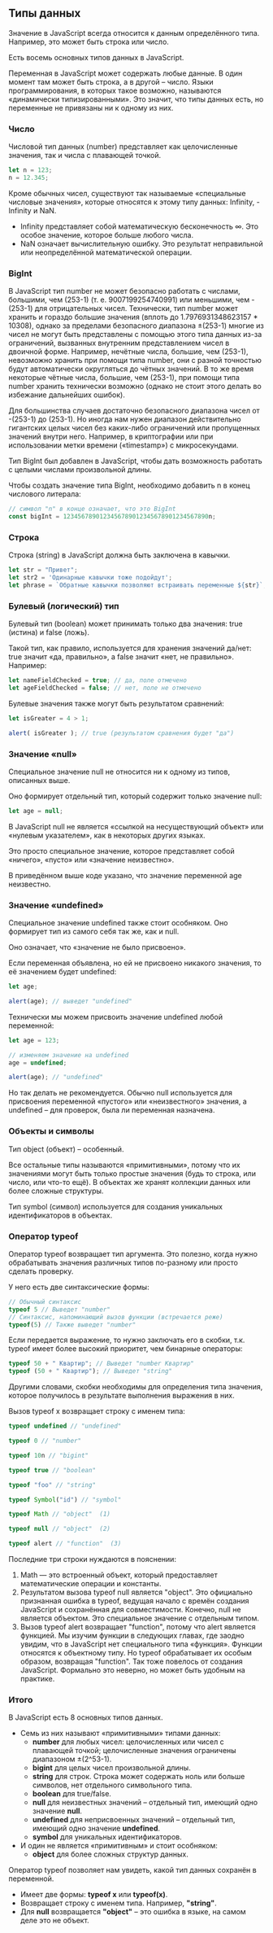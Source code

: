 ## Типы данных
Значение в JavaScript всегда относится к данным определённого типа. Например, это может быть строка или число.

Есть восемь основных типов данных в JavaScript.

Переменная в JavaScript может содержать любые данные. В один момент там может быть строка, а в другой – число.
Языки программирования, в которых такое возможно, называются «динамически типизированными». Это значит, что типы данных есть, но переменные не привязаны ни к одному из них.

### Число
Числовой тип данных (number) представляет как целочисленные значения, так и числа с плавающей точкой.
```JavaScript
let n = 123;
n = 12.345;
```
Кроме обычных чисел, существуют так называемые «специальные числовые значения», которые относятся к этому типу данных: Infinity, -Infinity и NaN.
* Infinity представляет собой математическую бесконечность ∞. Это особое значение, которое больше любого числа.
* NaN означает вычислительную ошибку. Это результат неправильной или неопределённой математической операции.

### BigInt
В JavaScript тип number не может безопасно работать с числами, большими, чем (253-1) (т. е. 9007199254740991) или меньшими, чем -(253-1) для отрицательных чисел. Технически, тип number может хранить и гораздо большие значения (вплоть до 1.7976931348623157 * 10308), однако за пределами безопасного диапазона ±(253-1) многие из чисел не могут быть представлены с помощью этого типа данных из-за ограничений, вызванных внутренним представлением чисел в двоичной форме. Например, нечётные числа, большие, чем (253-1), невозможно хранить при помощи типа number, они с разной точностью будут автоматически округляться до чётных значений. В то же время некоторые чётные числа, большие, чем (253-1), при помощи типа number хранить технически возможно (однако не стоит этого делать во избежание дальнейших ошибок).

Для большинства случаев достаточно безопасного диапазона чисел от -(253-1) до (253-1). Но иногда нам нужен диапазон действительно гигантских целых чисел без каких-либо ограничений или пропущенных значений внутри него. Например, в криптографии или при использовании метки времени («timestamp») с микросекундами.

Тип BigInt был добавлен в JavaScript, чтобы дать возможность работать с целыми числами произвольной длины.

Чтобы создать значение типа BigInt, необходимо добавить n в конец числового литерала:
```JavaScript
// символ "n" в конце означает, что это BigInt
const bigInt = 1234567890123456789012345678901234567890n;
```

### Строка
Строка (string) в JavaScript должна быть заключена в кавычки.
```JavaScript
let str = "Привет";
let str2 = 'Одинарные кавычки тоже подойдут';
let phrase = `Обратные кавычки позволяют встраивать переменные ${str}`;
```

### Булевый (логический) тип
Булевый тип (boolean) может принимать только два значения: true (истина) и false (ложь).

Такой тип, как правило, используется для хранения значений да/нет: true значит «да, правильно», а false значит «нет, не правильно».
Например:
```JavaScript
let nameFieldChecked = true; // да, поле отмечено
let ageFieldChecked = false; // нет, поле не отмечено
```
Булевые значения также могут быть результатом сравнений:
```JavaScript
let isGreater = 4 > 1;

alert( isGreater ); // true (результатом сравнения будет "да")
```

### Значение «null»
Специальное значение null не относится ни к одному из типов, описанных выше.

Оно формирует отдельный тип, который содержит только значение null:
```JavaScript
let age = null;
```
В JavaScript null не является «ссылкой на несуществующий объект» или «нулевым указателем», как в некоторых других языках.

Это просто специальное значение, которое представляет собой «ничего», «пусто» или «значение неизвестно».

В приведённом выше коде указано, что значение переменной age неизвестно.

### Значение «undefined»
Специальное значение undefined также стоит особняком. Оно формирует тип из самого себя так же, как и null.

Оно означает, что «значение не было присвоено».

Если переменная объявлена, но ей не присвоено никакого значения, то её значением будет undefined:
```JavaScript
let age;

alert(age); // выведет "undefined"
```
Технически мы можем присвоить значение undefined любой переменной:
```JavaScript
let age = 123;

// изменяем значение на undefined
age = undefined;

alert(age); // "undefined"
```
Но так делать не рекомендуется. Обычно null используется для присвоения переменной «пустого» или «неизвестного» значения, а undefined – для проверок, была ли переменная назначена.

### Объекты и символы
Тип object (объект) – особенный.

Все остальные типы называются «примитивными», потому что их значениями могут быть только простые значения (будь то строка, или число, или что-то ещё). В объектах же хранят коллекции данных или более сложные структуры.

Тип symbol (символ) используется для создания уникальных идентификаторов в объектах. 

### Оператор typeof
Оператор typeof возвращает тип аргумента. Это полезно, когда нужно обрабатывать значения различных типов по-разному или просто сделать проверку.

У него есть две синтаксические формы:
```JavaScript
// Обычный синтаксис
typeof 5 // Выведет "number"
// Синтаксис, напоминающий вызов функции (встречается реже)
typeof(5) // Также выведет "number"
```
Если передается выражение, то нужно заключать его в скобки, т.к. typeof имеет более высокий приоритет, чем бинарные операторы:
```JavaScript
typeof 50 + " Квартир"; // Выведет "number Квартир"
typeof (50 + " Квартир"); // Выведет "string"
```
Другими словами, скобки необходимы для определения типа значения, которое получилось в результате выполнения выражения в них.

Вызов typeof x возвращает строку с именем типа:
```JavaScript
typeof undefined // "undefined"

typeof 0 // "number"

typeof 10n // "bigint"

typeof true // "boolean"

typeof "foo" // "string"

typeof Symbol("id") // "symbol"

typeof Math // "object"  (1)

typeof null // "object"  (2)

typeof alert // "function"  (3)
```

Последние три строки нуждаются в пояснении:
1. Math — это встроенный объект, который предоставляет математические операции и константы.
2. Результатом вызова typeof null является "object". Это официально признанная ошибка в typeof, ведущая начало с времён создания JavaScript и сохранённая для совместимости. Конечно, null не является объектом. Это специальное значение с отдельным типом.
3. Вызов typeof alert возвращает "function", потому что alert является функцией. Мы изучим функции в следующих главах, где заодно увидим, что в JavaScript нет специального типа «функция». Функции относятся к объектному типу. Но typeof обрабатывает их особым образом, возвращая "function". Так тоже повелось от создания JavaScript. Формально это неверно, но может быть удобным на практике.

### Итого
В JavaScript есть 8 основных типов данных.
* Семь из них называют «примитивными» типами данных:
    * **number** для любых чисел: целочисленных или чисел с плавающей точкой; целочисленные значения ограничены диапазоном ±(2^53-1).
    * **bigint** для целых чисел произвольной длины.
    * **string** для строк. Строка может содержать ноль или больше символов, нет отдельного символьного типа.
    * **boolean** для true/false.
    * **null** для неизвестных значений – отдельный тип, имеющий одно значение **null**.
    * **undefined** для неприсвоенных значений – отдельный тип, имеющий одно значение **undefined**.
    * **symbol** для уникальных идентификаторов.
* И один не является «примитивным» и стоит особняком:
    * **object** для более сложных структур данных.

Оператор typeof позволяет нам увидеть, какой тип данных сохранён в переменной.
* Имеет две формы: **typeof x** или **typeof(x)**.
* Возвращает строку с именем типа. Например, **"string"**.
* Для **null** возвращается **"object"** – это ошибка в языке, на самом деле это не объект.
